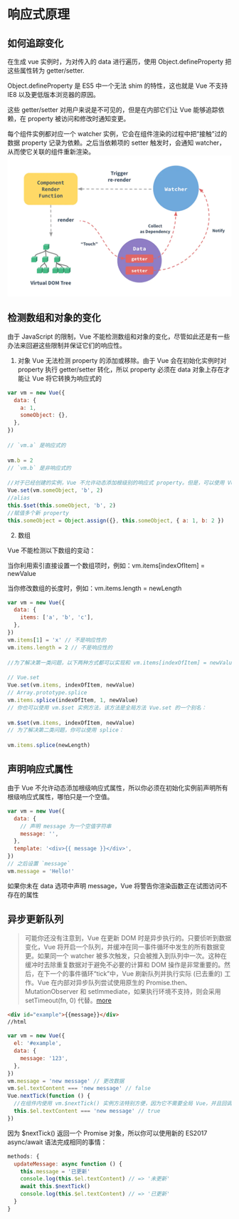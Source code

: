 # 响应式原理

## 如何追踪变化

在生成 vue 实例时，为对传入的 data 进行遍历，使用 Object.defineProperty 把这些属性转为 getter/setter.

Object.defineProperty 是 ES5 中一个无法 shim 的特性，这也就是 Vue 不支持 IE8 以及更低版本浏览器的原因。

这些 getter/setter 对用户来说是不可见的，但是在内部它们让 Vue 能够追踪依赖，在 property 被访问和修改时通知变更。

每个组件实例都对应一个 watcher 实例，它会在组件渲染的过程中把“接触”过的数据 property 记录为依赖。之后当依赖项的 setter 触发时，会通知 watcher，从而使它关联的组件重新渲染。
![image](/reactive.png)

## 检测数组和对象的变化

由于 JavaScript 的限制，Vue 不能检测数组和对象的变化，尽管如此还是有一些办法来回避这些限制并保证它们的响应性。

1. 对象
   Vue 无法检测 property 的添加或移除。由于 Vue 会在初始化实例时对 property 执行 getter/setter 转化，所以 property 必须在 data 对象上存在才能让 Vue 将它转换为响应式的

```js
var vm = new Vue({
  data: {
    a: 1,
    someObject: {},
  },
})

// `vm.a` 是响应式的

vm.b = 2
// `vm.b` 是非响应式的

//对于已经创建的实例，Vue 不允许动态添加根级别的响应式 property。但是，可以使用 Vue.set(object, propertyName, value) 方法向嵌套对象添加响应式 property
Vue.set(vm.someObject, 'b', 2)
//alias
this.$set(this.someObject, 'b', 2)
//赋值多个新 property
this.someObject = Object.assign({}, this.someObject, { a: 1, b: 2 })
```

2. 数组

Vue 不能检测以下数组的变动：

当你利用索引直接设置一个数组项时，例如：vm.items[indexOfItem] = newValue

当你修改数组的长度时，例如：vm.items.length = newLength

```js
var vm = new Vue({
  data: {
    items: ['a', 'b', 'c'],
  },
})
vm.items[1] = 'x' // 不是响应性的
vm.items.length = 2 // 不是响应性的

//为了解决第一类问题，以下两种方式都可以实现和 vm.items[indexOfItem] = newValue 相同的效果，同时也将在响应式系统内触发状态更新：

// Vue.set
Vue.set(vm.items, indexOfItem, newValue)
// Array.prototype.splice
vm.items.splice(indexOfItem, 1, newValue)
// 你也可以使用 vm.$set 实例方法，该方法是全局方法 Vue.set 的一个别名：

vm.$set(vm.items, indexOfItem, newValue)
// 为了解决第二类问题，你可以使用 splice：

vm.items.splice(newLength)
```

## 声明响应式属性

由于 Vue 不允许动态添加根级响应式属性，所以你必须在初始化实例前声明所有根级响应式属性，哪怕只是一个空值。

```js
var vm = new Vue({
  data: {
    // 声明 message 为一个空值字符串
    message: '',
  },
  template: '<div>{{ message }}</div>',
})
// 之后设置 `message`
vm.message = 'Hello!'
```

如果你未在 data 选项中声明 message，Vue 将警告你渲染函数正在试图访问不存在的属性

## 异步更新队列

> 可能你还没有注意到，Vue 在更新 DOM 时是异步执行的。只要侦听到数据变化，Vue 将开启一个队列，并缓冲在同一事件循环中发生的所有数据变更。如果同一个 watcher 被多次触发，只会被推入到队列中一次。这种在缓冲时去除重复数据对于避免不必要的计算和 DOM 操作是非常重要的。然后，在下一个的事件循环“tick”中，Vue 刷新队列并执行实际 (已去重的) 工作。Vue 在内部对异步队列尝试使用原生的 Promise.then、MutationObserver 和 setImmediate，如果执行环境不支持，则会采用 setTimeout(fn, 0) 代替。[more](https://cn.vuejs.org/v2/guide/reactivity.html#%E5%BC%82%E6%AD%A5%E6%9B%B4%E6%96%B0%E9%98%9F%E5%88%97)

```html
<div id="example">{{message}}</div>
//html
```

```js
var vm = new Vue({
  el: '#example',
  data: {
    message: '123',
  },
})
vm.message = 'new message' // 更改数据
vm.$el.textContent === 'new message' // false
Vue.nextTick(function () {
  //在组件内使用 vm.$nextTick() 实例方法特别方便，因为它不需要全局 Vue，并且回调函数中的 this 将自动绑定到当前的 Vue 实例上
  this.$el.textContent === 'new message' // true
})
```

因为 \$nextTick() 返回一个 Promise 对象，所以你可以使用新的 ES2017 async/await 语法完成相同的事情：

```js
methods: {
  updateMessage: async function () {
    this.message = '已更新'
    console.log(this.$el.textContent) // => '未更新'
    await this.$nextTick()
    console.log(this.$el.textContent) // => '已更新'
  }
}
```
